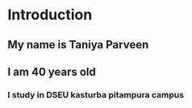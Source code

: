 <h1> Introduction</h1>
<h2>My name is Taniya Parveen</h2>
<h2>I am 40
  years old </h2>
<h3>I study in DSEU kasturba pitampura campus </h3>
